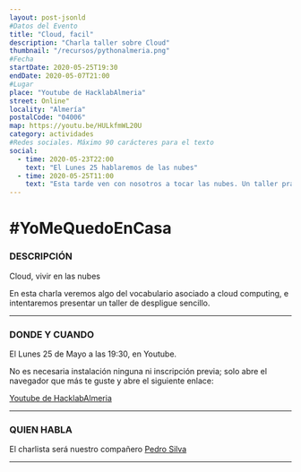 ```yaml
---
layout: post-jsonld
#Datos del Evento
title: "Cloud, facil"
description: "Charla taller sobre Cloud"
thumbnail: "/recursos/pythonalmeria.png"
#Fecha
startDate: 2020-05-25T19:30
endDate: 2020-05-07T21:00
#Lugar
place: "Youtube de HacklabAlmeria"
street: Online"
locality: "Almería"
postalCode: "04006"
map: https://youtu.be/HULkfmWL20U
category: actividades
#Redes sociales. Máximo 90 carácteres para el texto
social:
  - time: 2020-05-23T22:00
    text: "El Lunes 25 hablaremos de las nubes"
  - time: 2020-05-25T11:00
    text: "Esta tarde ven con nosotros a tocar las nubes. Un taller práctico"
---
```


# #YoMeQuedoEnCasa

### DESCRIPCIÓN

Cloud, vivir en las nubes

En esta charla veremos algo del vocabulario asociado a cloud computing, e intentaremos presentar un taller de despligue sencillo.

---

### DONDE Y CUANDO

El Lunes 25 de Mayo a las 19:30, en Youtube. 

No es necesaria instalación ninguna ni inscripción previa; solo abre el navegador que más te guste y abre el siguiente enlace:

[Youtube de HacklabAlmeria](https://youtu.be/HULkfmWL20U)

---

### QUIEN HABLA

El charlista será nuestro compañero [Pedro Silva](https://twitter.com/goretoxo)

---

